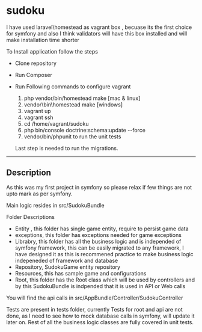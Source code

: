 sudoku
======

I have used laravel\homestead as vagrant box , becuase its the first choice for symfony and also I think validators will have this box installed and will make installation time shorter

To Install application follow the steps

- Clone repository
- Run Composer
- Run Following commands to configure vagrant
    1. php vendor/bin/homestead make [mac & linux]
    2. vendor\\bin\\homestead make [windows]
    3. vagrant up
    4. vagrant ssh
    5. cd  /home/vagrant/sudoku
    6. php bin/console doctrine:schema:update --force 
    7. vendor/bin/phpunit to run the unit tests
    
    Last step is needed to run the migrations.
    
    
 -------------------------------
    
Description
-
As this was my first project in symfony so please relax if few things are not upto mark as per symfony.

Main logic resides in src/SudokuBundle

Folder Descriptions

- Entity , this folder has single game entity, require to persist game data
- exceptions, this folder has exceptions needed for game exceptions
- Librabry, this folder has all the business logic and is independed of symfony framework, this can be easily migrated to any framework, I have designed it as this is recommened practice to make business logic indepeneded of framework and database
- Repository, SudokuGame entity repository
- Resources, this has sample game and configurations
- Root, this folder has the Root class which will be used by controllers and by this SudokuBundle is indpended that it is used in API or Web calls


You will find the api calls in src/AppBundle/Controller/SudokuController


Tests are present in tests folder, currently Tests for root and api are not done, as I need to see how to mock database calls in symfony, will update it later on. Rest of all the business logic classes are fully covered in unit tests.



    
        
        
